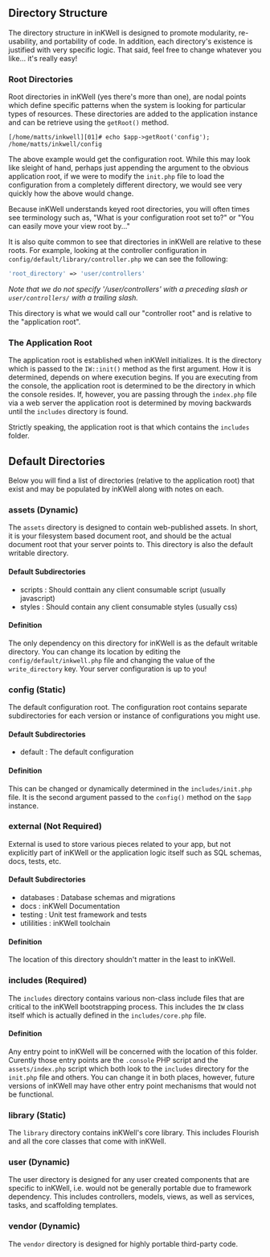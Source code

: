 ## Directory Structure

The directory structure in inKWell is designed to promote modularity, re-usability, and portability
of code.  In addition, each directory's existence is justified with very specific logic.  That
said, feel free to change whatever you like... it's really easy!

### Root Directories

Root directories in inKWell (yes there's more than one), are nodal points which define specific
patterns when the system is looking for particular types of resources.  These directories are
added to the application instance and can be retrieve using the `getRoot()` method.

```
[/home/matts/inkwell][01]# echo $app->getRoot('config');
/home/matts/inkwell/config
```

The above example would get the configuration root.  While this may look like sleight of hand,
perhaps just appending the argument to the obvious application root, if we were to modify the
`init.php` file to load the configuration from a completely different directory, we would see
very quickly how the above would change.

Because inKWell understands keyed root directories, you will often times see terminology such as,
"What is your configuration root set to?" or "You can easily move your view root by..."

It is also quite common to see that directories in inKWell are relative to these roots.  For
example, looking at the controller configuration in `config/default/library/controller.php` we
can see the following:

```php
'root_directory' => 'user/controllers'
```

*Note that we do not specify '/user/controllers' with a preceding slash or `user/controllers/`
with a trailing slash.*

This directory is what we would call our "controller root" and is relative to the "application
root".

### The Application Root

The application root is established when inKWell initializes.  It is the directory which is
passed to the `IW::init()` method as the first argument.  How it is determined, depends on where
execution begins.  If you are executing from the console, the application root is determined to
be the directory in which the console resides.  If, however, you are passing through the
`index.php` file via a web server the application root is determined by moving backwards until the
`includes` directory is found.

Strictly speaking, the application root is that which contains the `includes` folder.

## Default Directories

Below you will find a list of directories (relative to the application root) that exist and may be
populated by inKWell along with notes on each.

### assets (Dynamic)

The `assets` directory is designed to contain web-published assets.  In short, it is your
filesystem based document root, and should be the actual document root that your server points
to.  This directory is also the default writable directory.

#### Default Subdirectories

- scripts : Should conttain any client consumable script (usually javascript)
- styles : Should contain any client consumable styles (usually css)

#### Definition

The only dependency on this directory for inKWell is as the default writable directory.  You can
change its location by editing the `config/default/inkwell.php` file and changing the value of
the `write_directory` key.  Your server configuration is up to you!

### config (Static)

The default configuration root.  The configuration root contains separate subdirectories for each
version or instance of configurations you might use.

#### Default Subdirectories

- default : The default configuration

#### Definition

This can be changed or dynamically determined in the `includes/init.php` file.  It is the second
argument passed to the `config()` method on the `$app` instance.

### external (Not Required)

External is used to store various pieces related to your app, but not explicitly part of inKWell
or the application logic itself such as SQL schemas, docs, tests, etc.

#### Default Subdirectories

- databases : Database schemas and migrations
- docs : inKWell Documentation
- testing : Unit test framework and tests
- utililities : inKWell toolchain

#### Definition

The location of this directory shouldn't matter in the least to inKWell.

### includes (Required)

The `includes` directory contains various non-class include files that are critical to the inKWell
bootstrapping process.  This includes the `IW` class itself which is actually defined in the
`includes/core.php` file.

#### Definition

Any entry point to inKWell will be concerned with the location of this folder.  Curently those
entry points are the `.console` PHP script and the `assets/index.php` script which both look to
the `includes` directory for the `init.php` file and others.  You can change it in both places,
however, future versions of inKWell may have other entry point mechanisms that would not be
functional.

### library (Static)

The `library` directory contains inKWell's core library.  This includes Flourish and all the core
classes that come with inKWell.

### user (Dynamic)

The user directory is designed for any user created components that are specific to inKWell, i.e.
would not be generally portable due to framework dependency.  This includes controllers, models,
views, as well as services, tasks, and scaffolding templates.

### vendor (Dynamic)

The `vendor` directory is designed for highly portable third-party code.
